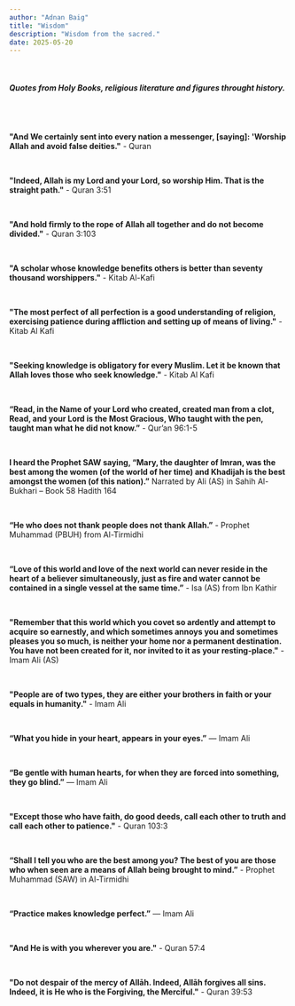 ```yaml
---
author: "Adnan Baig"
title: "Wisdom"
description: "Wisdom from the sacred."
date: 2025-05-20
---
```


<br>

##### Quotes from Holy Books, religious literature and figures throught history.

<br>

<br>

**"And We certainly sent into every nation a messenger, [saying]: 'Worship Allah and avoid false deities."** - Quran

<br>

**"Indeed, Allah is my Lord and your Lord, so worship Him. That is the straight path."** - Quran 3:51


<br>

**"And hold firmly to the rope of Allah all together and do not become divided."** - Quran 3:103


<br>


**"A scholar whose knowledge benefits others is better than seventy thousand worshippers."** - Kitab Al-Kafi


<br>


**"The most perfect of all perfection is a good understanding of religion, exercising patience during affliction and setting up of means of living."** - Kitab Al Kafi


<br>

**"Seeking knowledge is obligatory for every Muslim. Let it be known that Allah loves those who seek knowledge."** - Kitab Al Kafi

<br>

**“Read, in the Name of your Lord who created, created man from a clot, Read, and your Lord is the Most Gracious, Who taught with the pen, taught man what he did not know.”** - Qur’an 96:1-5


<br>

**I heard the Prophet SAW saying, “Mary, the daughter of Imran, was the best among the women (of the world of her time) and Khadijah is the best amongst the women (of this nation).”** Narrated by Ali (AS) in Sahih Al-Bukhari – Book 58 Hadith 164

<br>


**“He who does not thank people does not thank Allah.”** - Prophet Muhammad (PBUH) from Al-Tirmidhi


<br>


**“Love of this world and love of the next world can never reside in the heart of a believer simultaneously, just as fire and water cannot be contained in a single vessel at the same time.”** - Isa (AS) from Ibn Kathir


<br>

**"Remember that this world which you covet so ardently and attempt to acquire so earnestly, and which sometimes annoys you and sometimes pleases you so much, is neither your home nor a permanent destination. You have not been created for it, nor invited to it as your resting-place."** - Imam Ali (AS)

<br>

**"People are of two types, they are either your brothers in faith or your equals in humanity."** - Imam Ali



<br>

**“What you hide in your heart, appears in your eyes.”** ― Imam Ali 

<br>


**“Be gentle with human hearts, for when they are forced into something, they go blind.”** ― Imam Ali 


<br>

 **"Except those who have faith, do good deeds, call each other to truth and call each other to patience."** - Quran 103:3

<br>



**“Shall I tell you who are the best among you? The best of you are those who when seen are a means of Allah being brought to mind.”** - Prophet Muhammad (SAW) in Al-Tirmidhi

<br>


**“Practice makes knowledge perfect.”** ― Imam Ali 

<br>

**"And He is with you wherever you are."** - Quran 57:4

<br>

 **"Do not despair of the mercy of Allāh. Indeed, Allāh forgives all sins. Indeed, it is He who is the Forgiving, the Merciful."** -  Quran 39:53

<br>



<!-- **"verse"** - Reference -->
